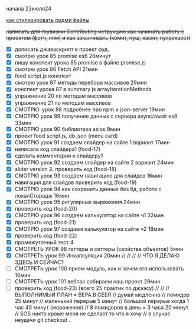 начала 23июля24

[как стилизировать ридми файлы](https://docs.github.com/en/get-started/writing-on-github/getting-started-with-writing-and-formatting-on-github/basic-writing-and-formatting-syntax)

~~написать для гоувизми Contributing иструкцию как начинать работу с проектом (фетч, нпм) и как заканчивать (комит, пуш, хаски, пулреквест)~~

- [x] дописать джаваскрипт в проект фуд. 
- [x] смотрю урок 85 promise es6 26минут
- [x] пишу конспект урока 85 promise в файле promise.js
- [x] смотрю урок 86 Fetch API 21мин 
- [x] food script.js конспект
- [x] смотрю урок 87 методы перебора массивов 29мин
- [x] конспект урока 87 в summary js arrayIterationMethods
- [x] упражнение 20 по методам массивов
- [x] упражнение 21 по методам массивов
- [x] СМОТРЮ: урок 88 подробнее про npm и json-server 19мин
- [x] СМОТРЮ урок 89 получение данных с сервера async/await es8 33мин
- [x] СМОТРЮ урок 90 библиотека axios 9мин
- [x] проект food script.js, db.json (menu card)
- [x] СМОТРЮ урок 91 создаем слайдер на сайте 1 вариант 17мин
- [x] написала код слайдера1 (food-17)
- [x] сделать комментарии к слайдеру1
- [x] СМОТРЮ урок 92 создаем слайдер на сайте 2 вариант 24мин
- [x] slider version 2. проверить код (food-18)
- [x] СМОТРЮ урок 93 создаем навигацию для слайдов 16мин
- [x] навигация для слайдов проверить код (food-19)
- [x] СМОТРЮ урок 94 как сохранить данные без бд, работа с локалСторадж 16мин
- [x] СМОТРЮ урок 95 регулярные выражения 24мин
- [x] проверить код (food-20)
- [x] СМОТРЮ урок 96 создаем калькулятор на сайте ч1 32мин
- [x] проверить код (food-21)
- [x] СМОТРЮ урок 97 создаем калькулятор на сайте ч2 18мин
- [x] проверить код (food-22)
- [x] промежуточный тест 4
- [x] СМОТРЕТЬ УРОК 98 геттеры и сеттеры (свойства объектов) 5мин
- [x] СМОТРЕТЬ урок 99 Инкапсуляция 20мин
//
//
//
// ЧТО Я ДЕЛАЮ ЗДЕСЬ И СЕЙЧАС?
- [ ] СМОТРЕТЬ урок 100 прием модуль, как и зачем его использовать 10мин
- [ ] СМОТРЕТЬ урок 101 вебпак собираем наш проект 29мин
- [ ] проверить код (food-23) (всего 25 практик по джээсу)
//
//
// ВЫПОЛНИМЫЙ ПЛАН = ВЕРА В СЕБЯ
// думай медленно
// помидор 25 минут
// маленький перерыв 5 минут
// большой перерыв когда 1 час 40 минут (мороженое)
// 8 помидоров в день = 3 часа 20 минут
// SOS никто кроме меня не сделает то что я хочу
// в случае неудачи git checkout .
